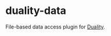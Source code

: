 duality-data
============

File-based data access plugin for [Duality](http://duality.adamslair.net).
